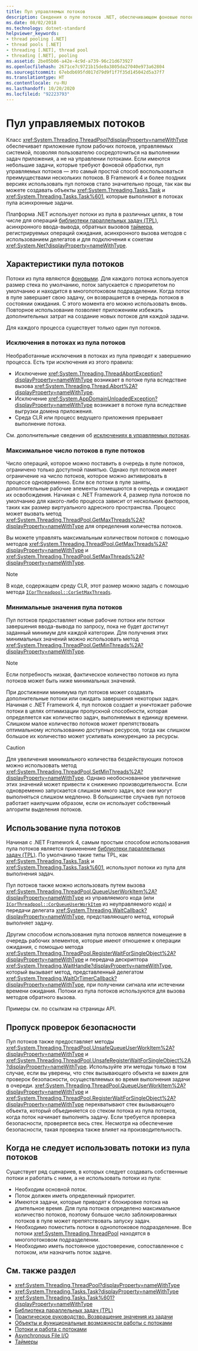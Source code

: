 ```yaml
---
title: Пул управляемых потоков
description: Сведения о пуле потоков .NET, обеспечивающем фоновые потоки рабочих процессов
ms.date: 08/02/2018
ms.technology: dotnet-standard
helpviewer_keywords:
- thread pooling [.NET]
- thread pools [.NET]
- threading [.NET], thread pool
- threading [.NET], pooling
ms.assetid: 2be05b06-a42e-4c9d-a739-96c21d673927
ms.openlocfilehash: 2671ce7c9721b15de8a3805da27040e973a62804
ms.sourcegitcommit: 67ebdb695fd017d79d9f1f7f35d145042d5a37f7
ms.translationtype: HT
ms.contentlocale: ru-RU
ms.lasthandoff: 10/20/2020
ms.locfileid: "92223793"
---
```

# <a name="the-managed-thread-pool"></a>Пул управляемых потоков

Класс <xref:System.Threading.ThreadPool?displayProperty=nameWithType> обеспечивает приложение пулом рабочих потоков, управляемых системой, позволяя пользователю сосредоточиться на выполнении задач приложения, а не на управлении потоками. Если имеются небольшие задачи, которые требуют фоновой обработки, пул управляемых потоков — это самый простой способ воспользоваться преимуществами нескольких потоков. В Framework 4 и более поздних версиях использовать пул потоков стало значительно проще, так как вы можете создавать объекты <xref:System.Threading.Tasks.Task> и <xref:System.Threading.Tasks.Task%601>, которые выполняют в потоках пула асинхронные задачи.  
  
Платформа .NET использует потоки из пула в различных целях, в том числе для операций [библиотеки параллельных задач (TPL)](../parallel-programming/task-parallel-library-tpl.md), асинхронного ввода-вывода, обратных вызовов [таймера](timers.md), регистрируемых операций ожидания, асинхронного вызова методов с использованием делегатов и для подключения к сокетам <xref:System.Net?displayProperty=nameWithType>.  

## <a name="thread-pool-characteristics"></a>Характеристики пула потоков

Потоки из пула являются [фоновыми](foreground-and-background-threads.md). Для каждого потока используется размер стека по умолчанию, поток запускается с приоритетом по умолчанию и находится в многопотоковом подразделении. Когда поток в пуле завершает свою задачу, он возвращается в очередь потоков в состоянии ожидания. С этого момента его можно использовать вновь. Повторное использование позволяет приложениям избежать дополнительных затрат на создание новых потоков для каждой задачи.
  
Для каждого процесса существует только один пул потоков.  
  
### <a name="exceptions-in-thread-pool-threads"></a>Исключения в потоках из пула потоков

Необработанные исключения в потоках из пула приводят к завершению процесса. Есть три исключения из этого правила:  
  
- Исключение <xref:System.Threading.ThreadAbortException?displayProperty=nameWithType> возникает в потоке пула вследствие вызова <xref:System.Threading.Thread.Abort%2A?displayProperty=nameWithType>.  
- Исключение <xref:System.AppDomainUnloadedException?displayProperty=nameWithType> возникает в потоке пула вследствие выгрузки домена приложения.  
- Среда CLR или процесс ведущего приложения прерывает выполнение потока.  
  
См. дополнительные сведения об [исключениях в управляемых потоках](exceptions-in-managed-threads.md).  
  
### <a name="maximum-number-of-thread-pool-threads"></a>Максимальное число потоков в пуле потоков

Число операций, которое можно поставить в очередь в пуле потоков, ограничено только доступной памятью. Однако пул потоков имеет ограничение на число потоков, которое можно активировать в процессе одновременно. Если все потоки в пуле заняты, дополнительные рабочие элементы помещаются в очередь и ожидают их освобождения. Начиная с .NET Framework 4, размер пула потоков по умолчанию для какого-либо процесса зависит от нескольких факторов, таких как размер виртуального адресного пространства. Процесс может вызвать метод <xref:System.Threading.ThreadPool.GetMaxThreads%2A?displayProperty=nameWithType> для определения количества потоков.  
  
Вы можете управлять максимальным количеством потоков с помощью методов <xref:System.Threading.ThreadPool.GetMaxThreads%2A?displayProperty=nameWithType> и <xref:System.Threading.ThreadPool.SetMaxThreads%2A?displayProperty=nameWithType>.  

> [!NOTE]
> В коде, содержащем среду CLR, этот размер можно задать с помощью метода [`ICorThreadpool::CorSetMaxThreads`](../../framework/unmanaged-api/hosting/icorthreadpool-corsetmaxthreads-method.md).  
  
### <a name="thread-pool-minimums"></a>Минимальные значения пула потоков

Пул потоков предоставляет новые рабочие потоки или потоки завершения ввода-вывода по запросу, пока не будет достигнут заданный минимум для каждой категории. Для получения этих минимальных значений можно использовать метод <xref:System.Threading.ThreadPool.GetMinThreads%2A?displayProperty=nameWithType>.  
  
> [!NOTE]
> Если потребность низкая, фактическое количество потоков из пула потоков может быть ниже минимальных значений.  
  
При достижении минимума пул потоков может создавать дополнительные потоки или ожидать завершения некоторых задач. Начиная с .NET Framework 4, пул потоков создает и уничтожает рабочие потоки в целях оптимизации пропускной способности, которая определяется как количество задач, выполняемых в единицу времени. Слишком малое количество потоков может препятствовать оптимальному использованию доступных ресурсов, тогда как слишком большое их количество может усиливать конкуренцию за ресурсы.  
  
> [!CAUTION]
> Для увеличения минимального количества бездействующих потоков можно использовать метод <xref:System.Threading.ThreadPool.SetMinThreads%2A?displayProperty=nameWithType>. Однако необоснованное увеличение этих значений может привести к снижению производительности. Если одновременно запускается слишком много задач, все они могут выполняться слишком медленно. В большинстве случаев пул потоков работает наилучшим образом, если он использует собственный алгоритм выделения потоков.  

## <a name="using-the-thread-pool"></a>Использование пула потоков

Начиная с .NET Framework 4, самым простым способом использования пула потоков является применение [библиотеки параллельных задач (TPL)](../parallel-programming/task-parallel-library-tpl.md). По умолчанию такие типы TPL, как <xref:System.Threading.Tasks.Task> и <xref:System.Threading.Tasks.Task%601>, используют потоки из пула для выполнения задач.

Пул потоков также можно использовать путем вызова <xref:System.Threading.ThreadPool.QueueUserWorkItem%2A?displayProperty=nameWithType> из управляемого кода (или [`ICorThreadpool::CorQueueUserWorkItem`](../../framework/unmanaged-api/hosting/icorthreadpool-corqueueuserworkitem-method.md) из неуправляемого кода) и передачи делегата <xref:System.Threading.WaitCallback?displayProperty=nameWithType>, представляющего метод, который выполняет задачу.

Другим способом использования пула потоков является помещение в очередь рабочих элементов, которые имеют отношение к операции ожидания, с помощью метода <xref:System.Threading.ThreadPool.RegisterWaitForSingleObject%2A?displayProperty=nameWithType> и передача дескриптора <xref:System.Threading.WaitHandle?displayProperty=nameWithType>, который вызывает метод, представленный делегатом <xref:System.Threading.WaitOrTimerCallback?displayProperty=nameWithType>, при получении сигнала или истечении времени ожидания. Потоки из пула потоков используются для вызова методов обратного вызова.  

Примеры см. по ссылкам на страницы API.
  
## <a name="skipping-security-checks"></a>Пропуск проверок безопасности

Пул потоков также предоставляет методы <xref:System.Threading.ThreadPool.UnsafeQueueUserWorkItem%2A?displayProperty=nameWithType> и <xref:System.Threading.ThreadPool.UnsafeRegisterWaitForSingleObject%2A?displayProperty=nameWithType>. Используйте эти методы только в том случае, если вы уверены, что стек вызывающего объекта не важен для проверок безопасности, осуществляемых во время выполнения задачи в очереди. <xref:System.Threading.ThreadPool.QueueUserWorkItem%2A?displayProperty=nameWithType> и <xref:System.Threading.ThreadPool.RegisterWaitForSingleObject%2A?displayProperty=nameWithType> перехватывают стек вызывающего объекта, который объединяется со стеком потока из пула потоков, когда поток начинает выполнять задачу. Если требуется проверка безопасности, проверяется весь стек. Несмотря на обеспечение безопасности, такая проверка также влияет на производительность.  

## <a name="when-not-to-use-thread-pool-threads"></a>Когда не следует использовать потоки из пула потоков

Существует ряд сценариев, в которых следует создавать собственные потоки и работать с ними, а не использовать потоки из пула:  
  
- Необходим основной поток.  
- Поток должен иметь определенный приоритет.  
- Имеются задачи, которые приводят к блокировке потока на длительное время. Для пула потоков определено максимальное количество потоков, поэтому большое число заблокированных потоков в пуле может препятствовать запуску задач.  
- Необходимо поместить потоки в однопотоковое подразделение. Все потоки <xref:System.Threading.ThreadPool> находятся в многопотоковом подразделении.  
- Необходимо иметь постоянное удостоверение, сопоставленное с потоком, или назначить поток задаче.  
  
## <a name="see-also"></a>См. также раздел

- <xref:System.Threading.ThreadPool?displayProperty=nameWithType>
- <xref:System.Threading.Tasks.Task?displayProperty=nameWithType>
- <xref:System.Threading.Tasks.Task%601?displayProperty=nameWithType>
- [Библиотека параллельных задач (TPL)](../parallel-programming/task-parallel-library-tpl.md)
- [Практическое руководство. Возвращение значения из задачи](../parallel-programming/how-to-return-a-value-from-a-task.md)
- [Объекты и функциональные возможности работы с потоками](threading-objects-and-features.md)
- [Потоки и работа с потоками](threads-and-threading.md)
- [Asynchronous File I/O](../io/asynchronous-file-i-o.md)
- [Таймеры](timers.md)
